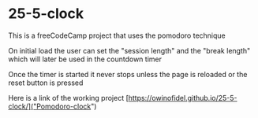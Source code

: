 # 25-5-clock

This is a freeCodeCamp project that uses the pomodoro technique 

On initial load the user can set the "session length" and the "break length" which will later be used in the countdown timer 

Once the timer is started it never stops unless the page is reloaded or the reset button is pressed

Here is a link of the working project [https://owinofidel.github.io/25-5-clock/]("Pomodoro-clock")
